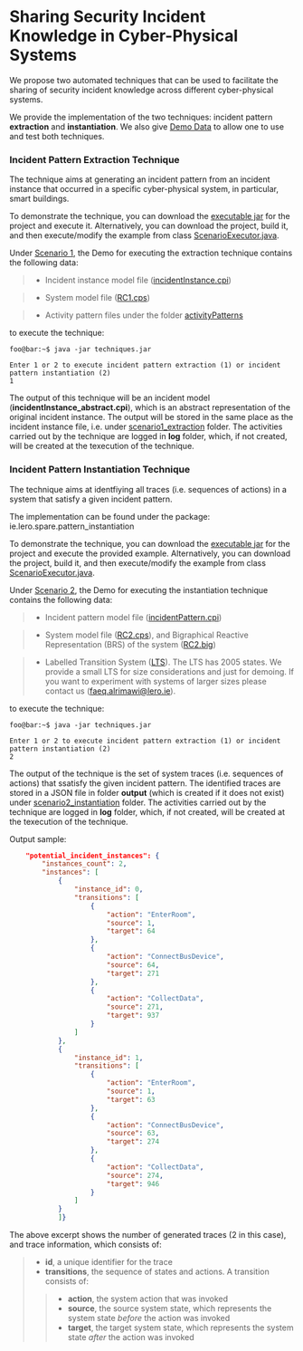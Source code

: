 # Sharing Security Incident Knowledge in Cyber-Physical Systems

We propose two automated techniques that can be used to facilitate the sharing of security incident knowledge across different cyber-physical systems.

We provide the implementation of the two techniques: incident pattern **extraction** and **instantiation**. 
We also give [Demo Data][4] to allow one to use and test both techniques.

### Incident Pattern Extraction Technique

The technique aims at generating an incident pattern from an incident instance that occurred in a specific cyber-physical system, in particular, smart buildings.

To demonstrate the technique, you can download the [executable jar][4] for the project and execute it. Alternatively, you can download the project, build it, and then execute/modify the example from class [ScenarioExecutor.java][11].

Under [Scenario 1][5], the Demo for executing the extraction technique contains the following data:

>- Incident instance model file ([incidentInstance.cpi][1])

>- System model file ([RC1.cps][2])

>- Activity pattern files under the folder [activityPatterns][3]

to execute the technique: 

```console
foo@bar:~$ java -jar techniques.jar

Enter 1 or 2 to execute incident pattern extraction (1) or incident pattern instantiation (2)
1
```

The output of this technique will be an incident model (**incidentInstance_abstract.cpi**), which is an abstract representation of the original incident instance. The output will be stored in the same place as the incident instance file, i.e. under [scenario1_extraction][5] folder. The activities carried out by the technique are logged in **log** folder, which, if not created, will be created at the texecution of the technique.

### Incident Pattern Instantiation Technique

The technique aims at identfiying all traces (i.e. sequences of actions) in a system that satisfy a given incident pattern.

The implementation can be found under the package: ie.lero.spare.pattern_instantiation

To demonstrate the technique, you can download the [executable jar][4] for the project and execute the provided example. Alternatively, you can download the project, build it, and then execute/modify the example from class [ScenarioExecutor.java][11].

Under [Scenario 2][6], the Demo for executing the instantiation technique contains the following data:

>- Incident pattern model file ([incidentPattern.cpi][7])

>- System model file ([RC2.cps][8]), and Bigraphical Reactive Representation (BRS) of the system ([RC2.big][9])

>- Labelled Transition System ([LTS][10]). The LTS has 2005 states. We provide a small LTS for size considerations and just for demoing. If you want to experiment with systems of larger sizes please contact us (faeq.alrimawi@lero.ie).

to execute the technique: 

```console
foo@bar:~$ java -jar techniques.jar

Enter 1 or 2 to execute incident pattern extraction (1) or incident pattern instantiation (2)
2
```

The output of the technique is the set of system traces (i.e. sequences of actions) that ssatisfy the given incident pattern. The identified traces are stored in a JSON file in folder **output** (which is created if it does not exist) under [scenario2_instantiation][6] folder. The activities carried out by the technique are logged in **log** folder, which, if not created, will be created at the texecution of the technique.

Output sample:

```json
    "potential_incident_instances": {
        "instances_count": 2,
        "instances": [
            {
                "instance_id": 0,
                "transitions": [
                    {
                        "action": "EnterRoom",
                        "source": 1,
                        "target": 64
                    },
                    {
                        "action": "ConnectBusDevice",
                        "source": 64,
                        "target": 271
                    },
                    {
                        "action": "CollectData",
                        "source": 271,
                        "target": 937
                    }
                ]
            },
            {
                "instance_id": 1,
                "transitions": [
                    {
                        "action": "EnterRoom",
                        "source": 1,
                        "target": 63
                    },
                    {
                        "action": "ConnectBusDevice",
                        "source": 63,
                        "target": 274
                    },
                    {
                        "action": "CollectData",
                        "source": 274,
                        "target": 946
                    }
                ]
            }
            ]}
```
The above excerpt shows the number of generated traces (2 in this case), and trace information, which consists of: 
>- **id**, a unique identifier for the trace
>- **transitions**, the sequence of states and actions. A transition consists of: 
>>- **action**, the system action that was invoked
>>- **source**, the source system state, which represents the system state *before* the action was invoked
>>- **target**, the target system state, which represents the system state *after* the action was invoked


[4]:../../tree/master/executable_jar
[5]:../../tree/master/executable_jar/DemoData/scenario1_extraction/
[1]:../../tree/master/executable_jar/DemoData/scenario1_extraction/incidentInstance.cpi
[2]:../../tree/master/executable_jar/DemoData/scenario1_extraction/RC1.cps
[3]:../../tree/master/executable_jar/DemoData/scenario1_extraction/activityPatterns

[6]:../../tree/master/executable_jar/DemoData/scenario2_instantiation/
[7]:../../tree/master/executable_jar/DemoData/scenario2_instantiation/incidentPattern.cpi
[8]:../../tree/master/executable_jar/DemoData/scenario2_instantiation/RC2.cps
[9]:../../tree/master/executable_jar/DemoData/scenario2_instantiation/RC2.big
[10]:../../tree/master/executable_jar/DemoData/scenario2_instantiation/RC2/

[11]:../../tree/master/src/ie/lero/spare/main/ScenarioExecutor.java
